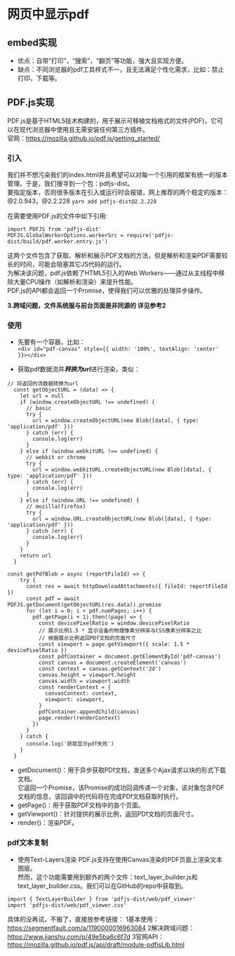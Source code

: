 # 网页中显示pdf

## embed实现
- 优点：自带“打印”，“搜索”，“翻页”等功能，强大且实现方便。
- 缺点：不同浏览器的pdf工具样式不一，且无法满足个性化需求，比如：禁止打印，下载等。

## PDF.js实现
PDF.js是基于HTML5技术构建的，用于展示可移植文档格式的文件(PDF)，它可以在现代浏览器中使用且无需安装任何第三方插件。    
官网：https://mozilla.github.io/pdf.js/getting_started/    

### 引入
我们并不想污染我们的index.html并且希望可以对每一个引用的框架有统一的版本管理。于是，我们搜寻到一个包：pdfjs-dist。    
要指定版本，否则很多版本在引入或运行时会报错，网上推荐的两个稳定的版本：@2.0.943，@2.2.228 
``` yarn add pdfjs-dist@2.2.228 ```

在需要使用PDF.js的文件中如下引用:  
```
import PDFJS from 'pdfjs-dist'
PDFJS.GlobalWorkerOptions.workerSrc = require('pdfjs-dist/build/pdf.worker.entry.js')
```
这两个文件包含了获取、解析和展示PDF文档的方法，但是解析和渲染PDF需要较长的时间，可能会阻塞其它JS代码的运行。    
为解决该问题，pdf.js依赖了HTML5引入的Web Workers——通过从主线程中移除大量CPU操作（如解析和渲染）来提升性能。    
PDF.js的API都会返回一个Promise，使得我们可以优雅的处理异步操作。  

**3.跨域问题，文件系统服与前台页面是非同源的 详见参考2** 

### 使用
- 先要有一个容器，比如：  
```<div id="pdf-canvas" style={{ width: '100%', textAlign: 'center' }}></div>```

- 获取pdf数据流并***转换为url***进行渲染，类似：
```
// 将返回的流数据转换为url
  const getObjectURL = (data) => {
    let url = null
    if (window.createObjectURL !== undefined) {
      // basic
      try {
        url = window.createObjectURL(new Blob([data], { type: 'application/pdf' }))
      } catch (err) {
        console.log(err)
      }
    } else if (window.webkitURL !== undefined) {
      // webkit or chrome
      try {
        url = window.webkitURL.createObjectURL(new Blob([data], { type: 'application/pdf' }))
      } catch (err) {
        console.log(err)
      }
    } else if (window.URL !== undefined) {
      // mozilla(firefox)
      try {
        url = window.URL.createObjectURL(new Blob([data], { type: 'application/pdf' }))
      } catch (err) {
        console.log(err)
      }
    }
    return url
  }
  
const getPdfBlob = async (reportFileId) => {
    try {
      const res = await httpDownloadAttachments({ fileId: reportFileId })
      const pdf = await PDFJS.getDocument(getObjectURL(res.data)).promise
      for (let i = 0; i < pdf.numPages; i++) {
        pdf.getPage(i + 1).then((page) => {
          const devicePixelRatio = window.devicePixelRatio
          // 展示比例1.5 * 显示设备的物理像素分辨率与CSS像素分辨率之比
          // 根据展示比例返回PDf文档的页面尺寸
          const viewport = page.getViewport({ scale: 1.5 * devicePixelRatio })
          const pdfContainer = document.getElementById('pdf-canvas')
          const canvas = document.createElement('canvas')
          const context = canvas.getContext('2d')
          canvas.height = viewport.height
          canvas.width = viewport.width
          const renderContext = {
            canvasContext: context,
            viewport: viewport,
          }
          pdfContainer.appendChild(canvas)
          page.render(renderContext)
        })
      }
    } catch {
      console.log('获取显示pdf失败')
    }
  }
```

- getDocument()：用于异步获取PDf文档，发送多个Ajax请求以块的形式下载文档。    
 它返回一个Promise，该Promise的成功回调传递一个对象，该对象包含PDF文档的信息，该回调中的代码将在完成PDf文档获取时执行。
- getPage()：用于获取PDF文档中的各个页面。
- getViewport()：针对提供的展示比例，返回PDf文档的页面尺寸。
- render()：渲染PDF。

### pdf文本复制

- 使用Text-Layers渲染
PDF.js支持在使用Canvas渲染的PDF页面上渲染文本图层。    
然而，这个功能需要用到额外的两个文件：text_layer_builder.js和text_layer_builder.css。我们可以在GitHub的repo中获取到。
```
import { TextLayerBuilder } from 'pdfjs-dist/web/pdf_viewer'
import 'pdfjs-dist/web/pdf_viewer.css'
```

具体的没再试，不搬了，直接放参考链接：
1基本使用：https://segmentfault.com/a/1190000016963084
2解决跨域问题：https://www.jianshu.com/p/49e5ba6c6f7d
3官网API：https://mozilla.github.io/pdf.js/api/draft/module-pdfjsLib.html
